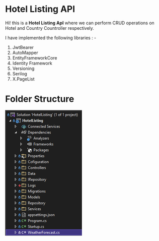 # Hotel Listing API

Hi! this is a **Hotel Listing  ApI**  where we can perform CRUD operations  on Hotel and Country Countroller respectively. 

I have implemented  the following libraries : -
1. JwtBearer
2.  AutoMapper
3. EntityFrameworkCore
4. Identity Framework
5. Versioning
6. Serilog
7. X.PageList

# Folder Structure
![alt text](https://github.com/basitmir2020/HotelListing/blob/master/HotelListing/folderStructure.png?raw=true)

